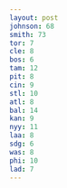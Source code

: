 ```yaml
---
layout: post
johnson: 68
smith: 73
tor: 7
cle: 8
bos: 6
tam: 12
pit: 8
cin: 9
stl: 10
atl: 8
bal: 14
kan: 9
nyy: 11
laa: 8
sdg: 6
was: 8
phi: 10
lad: 7
---
```

